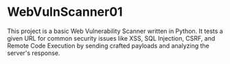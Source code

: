 # WebVulnScanner01
This project is a basic Web Vulnerability Scanner written in Python. It tests a given URL for common security issues like XSS, SQL Injection, CSRF, and Remote Code Execution by sending crafted payloads and analyzing the server's response.
